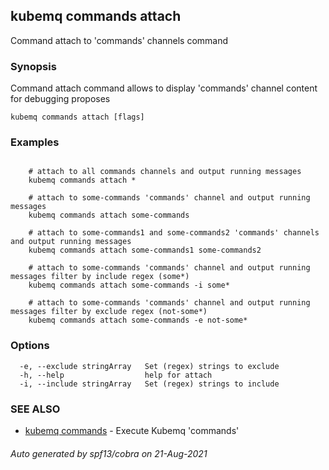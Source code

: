 ## kubemq commands attach

Command attach to 'commands' channels command

### Synopsis

Command attach command allows to display 'commands' channel content for debugging proposes

```
kubemq commands attach [flags]
```

### Examples

```

	# attach to all commands channels and output running messages
	kubemq commands attach *
	
	# attach to some-commands 'commands' channel and output running messages
	kubemq commands attach some-commands

	# attach to some-commands1 and some-commands2 'commands' channels and output running messages
	kubemq commands attach some-commands1 some-commands2 

	# attach to some-commands 'commands' channel and output running messages filter by include regex (some*)
	kubemq commands attach some-commands -i some*

	# attach to some-commands 'commands' channel and output running messages filter by exclude regex (not-some*)
	kubemq commands attach some-commands -e not-some*

```

### Options

```
  -e, --exclude stringArray   Set (regex) strings to exclude
  -h, --help                  help for attach
  -i, --include stringArray   Set (regex) strings to include
```

### SEE ALSO

* [kubemq commands](kubemq_commands.md)     - Execute Kubemq 'commands'

###### Auto generated by spf13/cobra on 21-Aug-2021
